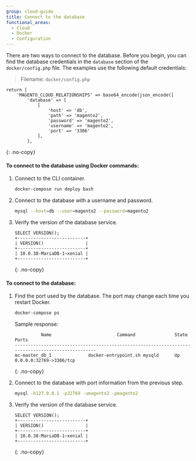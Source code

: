```yaml
---
group: cloud-guide
title: Connect to the database
functional_areas:
  - Cloud
  - Docker
  - Configuration
---
```


There are two ways to connect to the database. Before you begin, you can find the database credentials in the `database` section of the `docker/config.php` file. The examples use the following default credentials:

> Filename: `docker/config.php`

```php?start_inline=1
return [
    'MAGENTO_CLOUD_RELATIONSHIPS' => base64_encode(json_encode([
        'database' => [
            [
                'host' => 'db',
                'path' => 'magento2',
                'password' => 'magento2',
                'username' => 'magento2',
                'port' => '3306'
            ],
        ],
```
{: .no-copy}

#### To connect to the database using Docker commands:

1.  Connect to the CLI container.

    ```bash
    docker-compose run deploy bash
    ```

1.  Connect to the database with a username and password.

    ```bash
    mysql --host=db --user=magento2 --password=magento2
    ```

1.  Verify the version of the database service.

    ```mysql
    SELECT VERSION();
    +--------------------------+
    | VERSION()                |
    +--------------------------+
    | 10.0.38-MariaDB-1~xenial |
    +--------------------------+
    ```
    {: .no-copy}

#### To connect to the database:

1.  Find the port used by the database. The port may change each time you restart Docker.

    ```bash
    docker-compose ps
    ```

    Sample response:

    ```terminal
              Name                         Command               State               Ports            
    --------------------------------------------------------------------------------------------------
    mc-master_db_1              docker-entrypoint.sh mysqld      Up       0.0.0.0:32769->3306/tcp   
    ```
    {: .no-copy}

1.  Connect to the database with port information from the previous step.

    ```bash
    mysql -h127.0.0.1 -p32769 -umagento2 -pmagento2
    ```

1.  Verify the version of the database service.

    ```mysql
    SELECT VERSION();
    +--------------------------+
    | VERSION()                |
    +--------------------------+
    | 10.0.38-MariaDB-1~xenial |
    +--------------------------+
    ```
    {: .no-copy}